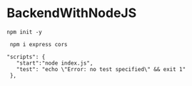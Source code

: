 # BackendWithNodeJS

```
npm init -y
```

```
 npm i express cors
```

```
"scripts": {
   "start":"node index.js",
   "test": "echo \"Error: no test specified\" && exit 1"
 },
```
